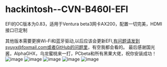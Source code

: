 # hackintosh--CVN-B460I-EFI
EFI的OC版本为0.83，适用于Ventura beta3网卡AX200，配置一切完美，HDMI接口已定制


其他版本需要更换Wi-Fi和蓝牙驱动,以后应该会更新EFI,有问题请发到syuyx@foxmail.com或者GitHub的问题里，有空我都会看的。
最后感谢国光酱，AlphaGHX，乌龙蜜桃来一打，PCbeta和所有黑果大佬，祝你安装成功！
![image](https://user-images.githubusercontent.com/88355063/181164355-e4728a2f-9a6b-4e04-9588-d76b91b5db9d.png)
![image](https://user-images.githubusercontent.com/88355063/181164373-b7dcd0d6-3af4-4f8d-b039-2dd7fecd4c36.png)
![image](https://user-images.githubusercontent.com/88355063/181159586-62534951-3fb8-4f1e-99f3-95d2c580a0ad.png)
![image](https://user-images.githubu👍sercontent.com/88355063/181159601-42d96c81-15b8-4dc3-b3e0-defaeb64a3fd.png)
![image](https://user-images.githubusercontent.com/88355063/181159607-0b3d0283-b6ed-4c8b-82ee-adfea1e49e6c.png)
